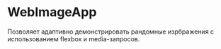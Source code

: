 # WebImageApp
Позволяет адаптивно демонстрировать рандомные изрбражения с использованием flexbox и media-запросов.
